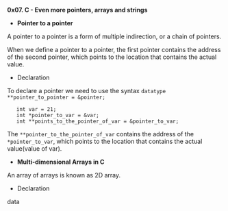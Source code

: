 **0x07. C - Even more pointers, arrays and strings**

 - __Pointer to a pointer__

A pointer to a pointer is a form of multiple indirection, or a chain of pointers.

When we define a pointer to a pointer, the first pointer contains the address of the second pointer, which points to the location that contains the actual value.

- Declaration

To declare a pointer we need to use the syntax ```datatype **pointer_to_pointer = &pointer;```
```
   int var = 21;
   int *pointer_to_var = &var;
   int **points_to_the_pointer_of_var = &pointer_to_var;
```
The ```**pointer_to_the_pointer_of_var``` contains the address of the ```*pointer_to_var```, which points to the location that contains the actual value(value of var).

 - __Multi-dimensional Arrays in C__

An array of arrays is known as 2D array.

- Declaration

data
